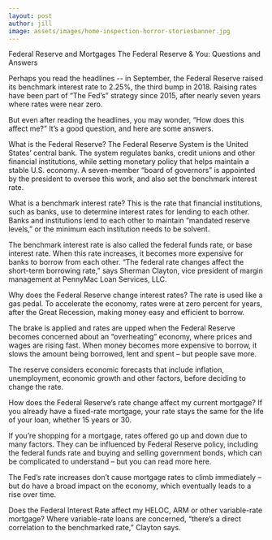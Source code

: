 ```yaml
---
layout: post
author: jill
image: assets/images/home-inspection-horror-storiesbanner.jpg
---
```

Federal Reserve and Mortgages
The Federal Reserve & You: Questions and Answers

Perhaps you read the headlines -- in September, the Federal Reserve raised its benchmark interest rate to 2.25%, the third bump in 2018. Raising rates have been part of “The Fed’s” strategy since 2015, after nearly seven years where rates were near zero.

But even after reading the headlines, you may wonder, “How does this affect me?” It’s a good question, and here are some answers.

What is the Federal Reserve?
The Federal Reserve System is the United States’ central bank. The system regulates banks, credit unions and other financial institutions, while setting monetary policy that helps maintain a stable U.S. economy. A seven-member “board of governors” is appointed by the president to oversee this work, and also set the benchmark interest rate.

What is a benchmark interest rate?
This is the rate that financial institutions, such as banks, use to determine interest rates for lending to each other. Banks and institutions lend to each other to maintain “mandated reserve levels,” or the minimum each institution needs to be solvent.

The benchmark interest rate is also called the federal funds rate, or base interest rate. When this rate increases, it becomes more expensive for banks to borrow from each other. “The federal rate changes affect the short-term borrowing rate,” says Sherman Clayton, vice president of margin management at PennyMac Loan Services, LLC.

Why does the Federal Reserve change interest rates?
The rate is used like a gas pedal. To accelerate the economy, rates were at zero percent for years, after the Great Recession, making money easy and efficient to borrow.

The brake is applied and rates are upped when the Federal Reserve becomes concerned about an “overheating” economy, where prices and wages are rising fast. When money becomes more expensive to borrow, it slows the amount being borrowed, lent and spent – but people save more.

The reserve considers economic forecasts that include inflation, unemployment, economic growth and other factors, before deciding to change the rate.

How does the Federal Reserve’s rate change affect my current mortgage?
If you already have a fixed-rate mortgage, your rate stays the same for the life of your loan, whether 15 years or 30.

If you’re shopping for a mortgage, rates offered go up and down due to many factors. They can be influenced by Federal Reserve policy, including the federal funds rate and buying and selling government bonds, which can be complicated to understand – but you can read more here.

The Fed’s rate increases don’t cause mortgage rates to climb immediately – but do have a broad impact on the economy, which eventually leads to a rise over time.

Does the Federal Interest Rate affect my HELOC, ARM or other variable-rate mortgage?
Where variable-rate loans are concerned, “there’s a direct correlation to the benchmarked rate,” Clayton says.